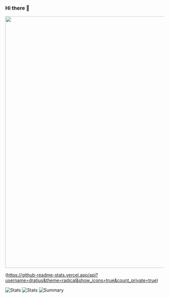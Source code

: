 ### Hi there 👋

<a href="https://github.com/ryo-ma/github-profile-trophy">
  <img width=800 src="https://github-profile-trophy.vercel.app/?username=dratius&column=8&theme=radical&no-frame=true&no-bg=true"/>
</a>

(https://github-readme-stats.vercel.app/api?username=dratius&theme=radical&show_icons=true&count_private=true)

![Stats](https://github-profile-summary-cards.vercel.app/api/cards/repos-per-language?username=dratius&theme=solarized_dark)
![Stats](https://github-profile-summary-cards.vercel.app/api/cards/most-commit-language?username=dratius&theme=solarized_dark)
![Summary](https://github-profile-summary-cards.vercel.app/api/cards/profile-details?username=dratius&theme=solarized_dark)


<!--
**Dratius/Dratius** is a ✨ _special_ ✨ repository because its `README.md` (this file) appears on your GitHub profile.

Here are some ideas to get you started:

- 🔭 I’m currently working on ...
- 🌱 I’m currently learning ...
- 👯 I’m looking to collaborate on ...
- 🤔 I’m looking for help with ...
- 💬 Ask me about ...
- 📫 How to reach me: ...
- 😄 Pronouns: ...
- ⚡ Fun fact: ...
-->
